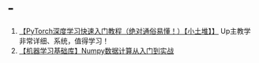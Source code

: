 # -

1. [【PyTorch深度学习快速入门教程（绝对通俗易懂！）【小土堆】】](https://www.bilibili.com/video/BV1hE411t7RN?spm_id_from=333.999.0.0)
   Up主教学非常详细、系统，值得学习！
2. [【机器学习基础库】Numpy数据计算从入门到实战](https://www.bilibili.com/video/BV1U7411x76j/?spm_id_from=333.788.recommend_more_video.10)
